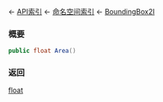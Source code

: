 ← [API索引](Api-Index) ← [命名空间索引](Namespace-Index) ← [BoundingBox2I](VRageMath.BoundingBox2I)

### 概要

```csharp
public float Area()
```

### 返回

[float](https://docs.microsoft.com/en-us/dotnet/api/System.Single?view=netframework-4.6)


